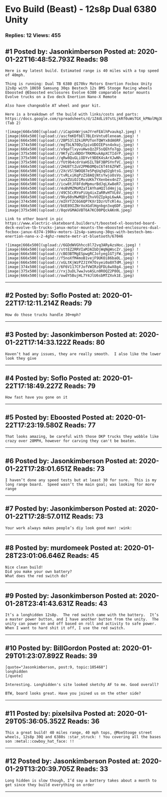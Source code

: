 # Evo Build (Beast) - 12s8p Dual 6380 Unity

### Replies: 12 Views: 455

## \#1 Posted by: Jasonkimberson Posted at: 2020-01-22T16:48:52.793Z Reads: 98

```
Here is my latest build. Estimated range is 40 miles with a top speed of 40mph.  

Thing is running: Dual TB 6380 @170kv Motors Enertion Focbox Unity 12s8p with 18650 Samsung 30qs Bestech 12s BMS Stooge Racing wheels Eboosted @Eboosted enclosures Evolve 6380 comparable motor mounts Evolve trucks on a Evo deck Enertion Nano-X Remote

Also have changeable AT wheel and gear kit.

Here is a breakdown of the build with links/costs and parts:
https://docs.google.com/spreadsheets/d/1Z4dLi97stLjkRf0uWsTGX_kPNolMg3OTI4yjEeg0XZU
(Tab 2)

![image|666x500](upload://iCapUnWrjsmJYreFEAlhPvaukqJ.jpeg) ![image|666x500](upload://ascfmKDfbEl7BLEnVntu0leneam.jpeg) ![image|666x500](upload://2BPS3l32kiRPUTonTQWYx8dA6RF.jpeg) ![image|374x500](upload://mgTbLN70DyIpivUDOIEPsn4xkuj.jpeg) ![image|666x500](upload://x9qeTlxyvuHwsQzZF5sQEhfo7gp.jpeg) ![image|375x500](upload://9KfyZixNDOrTRKMGukApXCTIdrP.jpeg) ![image|375x500](upload://qRw8QuGLiODYvt9DEK4sArXJwNh.jpeg) ![image|375x500](upload://fUt9b4cdrVaHSILTBF3BPSYnfVC.jpeg) ![image|666x500](upload://2HU8TtZuV2PM6OMQsC6T4t6ZFWT.jpeg) ![image|666x500](upload://2XcVSl5WOQ87e5PqUq3qO2gbtsG.jpeg) ![image|666x500](upload://tvRLxiKqPzZS8AQjNtsYwjoOsVo.jpeg) ![image|666x500](upload://uxXZUiOJ1MxsUKk7YXenbex4nZ7.jpeg) ![image|666x500](upload://icw8tJF8FdoMpmurBdJqLXw8eR7.jpeg) ![image|666x500](upload://4oBVMZMoMZaTIAYhaHQIld4mjjq.jpeg) ![image|666x500](upload://49C5CcRYoPiUg4ixZaRRvHTVL6V.jpeg) ![image|666x500](upload://9ky60sMwMQDtZhvVOZIpkpL6wAA.jpeg) ![image|374x500](upload://mIhYTZC6G6QP7KXrIDzrUTcRl4u.jpeg) ![image|666x500](upload://bUE89IZNrXoXGdlHgnbgn3xq6DF.jpeg) ![image|375x500](upload://8qoVGMAGVBT6A7KC00PQckAKnN.jpeg) 

Link to other board in pic 
https://www.electric-skateboard.builders/t/boosted-xl-boosted-board-deck-evolve-tb-trucks-janux-motor-mounts-the-eboosted-enclosures-dual-focbox-janux-6374-190kv-motors-12s4p-samsung-30qs-with-bestech-bms-enertion-nano-x-2-4ghz-remote-metr-at-bluetooth/67046

![image|666x500](upload://6GDdWVGhhcc8l72vq3ARyAzsHoc.jpeg) ![image|666x500](upload://sttEZ2RRVIaMJAIbDjWqNgWscZr.jpeg) ![image|666x500](upload://cBO3BTMgESpwgRCJotyeg1GTjFW.jpeg) ![image|666x500](upload://f5noXfM4moB1vejF9UKOi86baOL.jpeg) ![image|666x500](upload://xGLtKjWzPZJ1YH7Osyei0a8XTdM.jpeg) ![image|374x500](upload://6F6V117CFJofVWIRzQFDL6wX8g4.jpeg) ![image|375x500](upload://rxj3uDL7wwJvoASLn0ROQZ2P8OL.jpeg) ![image|666x500](upload://owdY5BujHL7Y4JlU6sbMTZXvk1E.jpeg)
```

---
## \#2 Posted by: Soflo Posted at: 2020-01-22T17:12:11.214Z Reads: 79

```
How do those trucks handle 30+mph?
```

---
## \#3 Posted by: Jasonkimberson Posted at: 2020-01-22T17:14:33.122Z Reads: 80

```
Haven’t had any issues, they are really smooth.  I also like the lower look they give
```

---
## \#4 Posted by: Soflo Posted at: 2020-01-22T17:18:49.227Z Reads: 79

```
How fast have you gone on it
```

---
## \#5 Posted by: Eboosted Posted at: 2020-01-22T17:23:19.580Z Reads: 77

```
That looks amazing, be careful with those DKP trucks they wobble like crazy over 28MPH, however for carving they can't be beaten.
```

---
## \#6 Posted by: Jasonkimberson Posted at: 2020-01-22T17:28:01.651Z Reads: 73

```
I haven’t done any speed tests but at least 30 for sure.  This is my long range board.  Speed wasn’t the main goal; was looking for more range
```

---
## \#7 Posted by: Jasonkimberson Posted at: 2020-01-22T17:28:57.011Z Reads: 73

```
Your work always makes people’s diy look good man! :wink:
```

---
## \#8 Posted by: murdomeek Posted at: 2020-01-28T23:01:06.646Z Reads: 45

```
Nice clean build!
Did you make your own battery?
What does the red switch do?
```

---
## \#9 Posted by: Jasonkimberson Posted at: 2020-01-28T23:41:43.631Z Reads: 43

```
It’s a longhidden 12s8p.  The red switch came with the battery.  It’s a master power button, and I have another button from the unity.  The unity can power on and off based on roll and activity to safe power.  When I want to hard shit it off, I use the red switch.
```

---
## \#10 Posted by: BillGordon Posted at: 2020-01-29T01:23:07.892Z Reads: 39

```
[quote="Jasonkimberson, post:9, topic:105468"]
longhidden
[/quote]

Interesting. Longhidden's site looked sketchy AF to me. Good overall?

BTW, board looks great. Have you joined us on the other side?
```

---
## \#11 Posted by: pixelsilva Posted at: 2020-01-29T05:36:05.352Z Reads: 36

```
This a great build! 40 miles range, 40 mph tops, @MoeStooge street wheels, 12s8p 30Q and 6380s :star_struck: ! You covering all the bases son :metal::cowboy_hat_face: !!
```

---
## \#12 Posted by: Jasonkimberson Posted at: 2020-01-29T13:20:39.705Z Reads: 33

```
Long hidden is slow though, I’d say a battery takes about a month to get since they build everything on order
```

---
